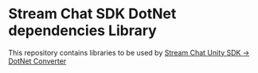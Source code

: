 # Stream Chat SDK DotNet dependencies Library
This repository contains libraries to be used by [Stream Chat Unity SDK -> DotNet Converter](https://github.com/sierpinskid/stream-chat-unity-sdk-unity-engine-stripper)
